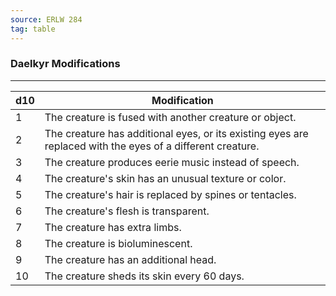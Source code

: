 ```yaml
---
source: ERLW 284
tag: table
---
```


### Daelkyr Modifications
---
|d10|Modification|
|----|------------|
|1|The creature is fused with another creature or object.|
|2|The creature has additional eyes, or its existing eyes are replaced with the eyes of a different creature.|
|3|The creature produces eerie music instead of speech.|
|4|The creature's skin has an unusual texture or color.|
|5|The creature's hair is replaced by spines or tentacles.|
|6|The creature's flesh is transparent.|
|7|The creature has extra limbs.|
|8|The creature is bioluminescent.|
|9|The creature has an additional head.|
|10|The creature sheds its skin every 60 days.|
